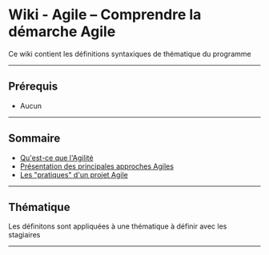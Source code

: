 # Wiki - Agile – Comprendre la démarche Agile

Ce wiki contient les définitions syntaxiques de thématique du programme
___

## Prérequis

* Aucun

___

## Sommaire

* [Qu'est-ce que l'Agilité](https://github.com/seeren-training/Agile/wiki/01)
* [Présentation des principales approches Agiles](https://github.com/seeren-training/Agile/wiki/02)
* [Les "pratiques" d'un projet Agile](https://github.com/seeren-training/Agile/wiki/03)

___

## Thématique

Les définitons sont appliquées à une thématique à définir avec les stagiaires

___
